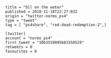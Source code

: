 ```
title = "Oil on the water"
published = 2018-11-16T22:27:03Z
origin = "twitter-norms_ps4"
type = "tweet"
tag = [ "ps4share", "red-dead-redemption-2",]

[twitter]
account = "norms_ps4"
first_tweet = "1063559095683350529"
retweets = 0
favourites = 0
```

<p class='image'><img src='https://mnf.m17s.net/2018/11/16/DsKFW9cXcAE9n1Y.jpg' alt=''></p>

